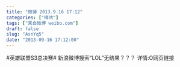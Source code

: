 ```yaml
---
title: "微博 2013.9.16 17:12"
categories: ["嘀咕"]
tags: ["来自微博 weibo.com"]
draft: false
slug: "AsnYq5"
date: "2013-09-16 17:12:00"
---
```


<p>#英雄联盟S3总决赛# 新浪微博搜索“LOL”无结果？？？ 详情:O网页链接 ​​​​</p>
